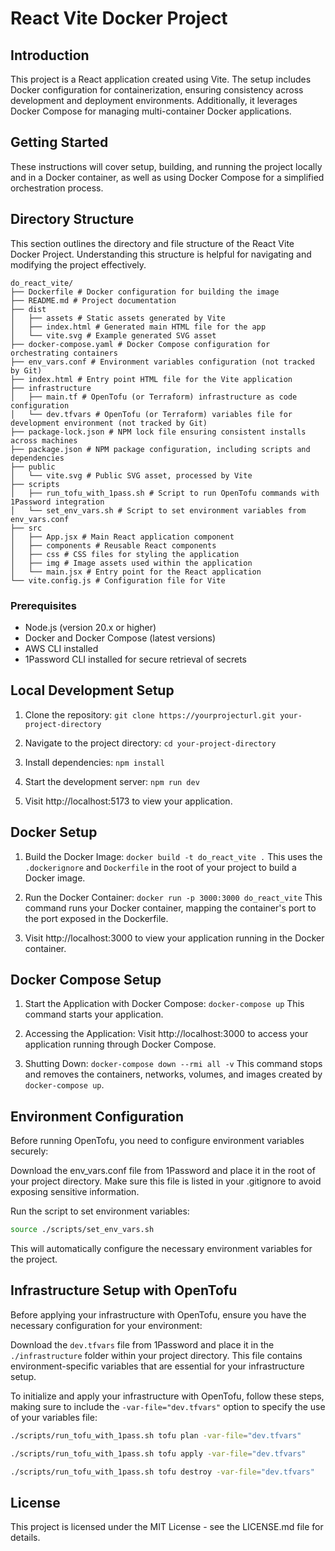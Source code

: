 # React Vite Docker Project

## Introduction

This project is a React application created using Vite. The setup includes Docker configuration for containerization, ensuring consistency across development and deployment environments. Additionally, it leverages Docker Compose for managing multi-container Docker applications.

## Getting Started

These instructions will cover setup, building, and running the project locally and in a Docker container, as well as using Docker Compose for a simplified orchestration process.

## Directory Structure

This section outlines the directory and file structure of the React Vite Docker Project. Understanding this structure is helpful for navigating and modifying the project effectively.

```plaintext
do_react_vite/
├── Dockerfile # Docker configuration for building the image
├── README.md # Project documentation
├── dist
│   ├── assets # Static assets generated by Vite
│   ├── index.html # Generated main HTML file for the app
│   └── vite.svg # Example generated SVG asset
├── docker-compose.yaml # Docker Compose configuration for orchestrating containers
├── env_vars.conf # Environment variables configuration (not tracked by Git)
├── index.html # Entry point HTML file for the Vite application
├── infrastructure
│   ├── main.tf # OpenTofu (or Terraform) infrastructure as code configuration
│   └── dev.tfvars # OpenTofu (or Terraform) variables file for development environment (not tracked by Git)
├── package-lock.json # NPM lock file ensuring consistent installs across machines
├── package.json # NPM package configuration, including scripts and dependencies
├── public
│   └── vite.svg # Public SVG asset, processed by Vite
├── scripts
│   ├── run_tofu_with_1pass.sh # Script to run OpenTofu commands with 1Password integration
│   └── set_env_vars.sh # Script to set environment variables from env_vars.conf
├── src
│   ├── App.jsx # Main React application component
│   ├── components # Reusable React components
│   ├── css # CSS files for styling the application
│   ├── img # Image assets used within the application
│   └── main.jsx # Entry point for the React application
└── vite.config.js # Configuration file for Vite
```

### Prerequisites

- Node.js (version 20.x or higher)
- Docker and Docker Compose (latest versions)
- AWS CLI installed
- 1Password CLI installed for secure retrieval of secrets

## Local Development Setup

1. Clone the repository:
   `git clone https://yourprojecturl.git your-project-directory`

2. Navigate to the project directory:
   `cd your-project-directory`

3. Install dependencies:
   `npm install`

4. Start the development server:
   `npm run dev`

5. Visit http://localhost:5173 to view your application.

## Docker Setup

1. Build the Docker Image: 
   `docker build -t do_react_vite .`
   This uses the `.dockerignore` and `Dockerfile` in the root of your project to build a Docker image.

2. Run the Docker Container: 
   `docker run -p 3000:3000 do_react_vite`
   This command runs your Docker container, mapping the container's port to the port exposed in the Dockerfile.

3. Visit http://localhost:3000 to view your application running in the Docker container.

## Docker Compose Setup

1. Start the Application with Docker Compose:
   `docker-compose up`
   This command starts your application.

2. Accessing the Application:
   Visit http://localhost:3000 to access your application running through Docker Compose.

3. Shutting Down:
   `docker-compose down --rmi all -v`
   This command stops and removes the containers, networks, volumes, and images created by `docker-compose up`.

## Environment Configuration

Before running OpenTofu, you need to configure environment variables securely:

Download the env_vars.conf file from 1Password and place it in the root of your project directory. Make sure this file is listed in your .gitignore to avoid exposing sensitive information.

Run the script to set environment variables:
```bash
source ./scripts/set_env_vars.sh
```
This will automatically configure the necessary environment variables for the project.

## Infrastructure Setup with OpenTofu

Before applying your infrastructure with OpenTofu, ensure you have the necessary configuration for your environment:

Download the `dev.tfvars` file from 1Password and place it in the `./infrastructure` folder within your project directory. This file contains environment-specific variables that are essential for your infrastructure setup.

To initialize and apply your infrastructure with OpenTofu, follow these steps, making sure to include the `-var-file="dev.tfvars"` option to specify the use of your variables file:

```bash
./scripts/run_tofu_with_1pass.sh tofu plan -var-file="dev.tfvars"
```
```bash
./scripts/run_tofu_with_1pass.sh tofu apply -var-file="dev.tfvars"
```
```bash
./scripts/run_tofu_with_1pass.sh tofu destroy -var-file="dev.tfvars"
```
## License

This project is licensed under the MIT License - see the LICENSE.md file for details.
